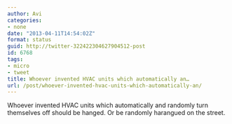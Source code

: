 ```yaml
---
author: Avi
categories:
- none
date: "2013-04-11T14:54:02Z"
format: status
guid: http://twitter-322422304627904512-post
id: 6768
tags:
- micro
- tweet
title: Whoever invented HVAC units which automatically an…
url: /post/whoever-invented-hvac-units-which-automatically-an/
---
```

Whoever invented HVAC units which automatically and randomly turn themselves off should be hanged. Or be randomly harangued on the street.